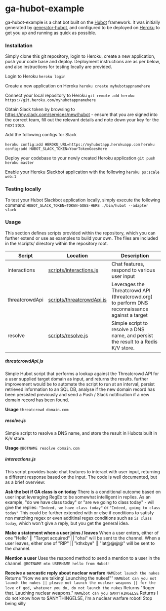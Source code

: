 # ga-hubot-example

ga-hubot-example is a chat bot built on the [Hubot][hubot] framework. It was
initially generated by [generator-hubot][generator-hubot], and configured to be
deployed on [Heroku][heroku] to get you up and running as quick as possible.

[heroku]: http://www.heroku.com
[hubot]: http://hubot.github.com
[generator-hubot]: https://github.com/github/generator-hubot

### Installation

Simply clone this git repository, login to Heroku, create a new application, push your code base and deploy. Deployment instructions are as per below, and also instructions for testing locally are provided.

Login to Heroku
`heroku login`

Create a new application on Heroku
`heroku create myhubotappnamehere`

Connect your local repository to Heroku
`git remote add heroku https://git.heroku.com/myhubotappnamehere`

Obtain Slack token by browsing to https://my.slack.com/services/new/hubot - ensure that you are signed into the correct team, fill out the relevant details and note down your key for the next step.

Add the following configs for Slack

`heroku config:add HEROKU_URL=https://myhubotapp.herokuapp.com`
`heroku config:add HUBOT_SLACK_TOKEN=YourTokenGoesHere`

Deploy your codebase to your newly created Heroku application
`git push heroku master`

Enable your Heroku Slackbot application with the following
`heroku ps:scale web:1`

### Testing locally

To test your Hubot Slackbot application locally, simply execute the following command
`HUBOT_SLACK_TOKEN=TOKEN-GOES-HERE ./bin/hubot --adapter slack`


### Usage

This section defines scripts provided within the repository, which you can further extend or use as examples to build your own. The files are included in the /scripts/ directory within the repository root.

| Script | Location| Description|
| ------ | ------ | ------ |
| interactions | [scripts/interactions.js](scripts/interactions.js) | Chat features, respond to various user input
| threatcrowdApi | [scripts/threatcrowdApi.js](scripts/threatcrowdApi.js) | Leverages the Threatcrowd API (threatcrowd.org) to perform DNS reconnaissance against a target
| resolve | [scripts/resolve.js](scripts/resolve.js) | Simple script to resolve a DNS name, and persist the result to a Redis K/V store.

##### threatcrowdApi.js
Simple Hubot script that performs a lookup against the Threatcrowd API for a user supplied target domain as input, and returns the results. further improvement would be to automate the script to run at an interval, persist retrieved information to an SQL DB, analyse if the new domain record has been persisted previously and send a Push / Slack notification if a new domain record has been found.

**Usage**
`threatcrowd domain.com`

##### resolve.js

Simple script to resolve a DNS name, and store the result in Hubots built in K/V store.

**Usage**
`@BOTNAME resolve domain.com`


##### interactions.js

This script provides basic chat features to interact with user input, returning a different response based on the input. The code is well documented, but as a brief overview:

**Ask the bot if GA class is on today**
There is a conditional outcome based on user input leveraging RegEx to be somewhat intelligent in replies. As an example, "do we have class today" or "are we going to class today" - will give the replies:
``"Indeed, we have class today"`` or ``"Indeed, going to class today"``
This could be further extended with or else if conditions to satisfy non matching regex or even additinal regex conditions such as `is class today`, which won't give a reply, but you get the general idea.

**Make a statement when a user joins / leaves**
When a user enters, either of one "Hello" || "Target acquired" || "ohai" will be sent to the channel.
When a user leaves, either one of "RIP" || "kthxbye" || "lat@@@@" will be sent to the channel.

**Mention a user**
Uses the respond method to send a mention to a user in the channel.
`@BOTNAME mtn USERNAME hello from Hubot!`


**Receive a sarcastic reply about nuclear warfare**
`NAMEbot launch the nukes`
Returns "Now we are talking! Launching the nukes!""
`NAMEbot can you not launch the nukes || please not launch the nuclear weapons || for the love of god, whatever you do, do not launch the nukes`
Returns "Roger that. Lauching nuclear weapons."
`NAMEbot can you $ANYTHINGELSE`
Returns I do not know how to $ANYTHINGELSE, i'm a nuclear warfare robot! Stop being silly
